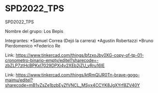 # SPD2022_TPS
SPD2022_TPS

Nombre del grupo: Los Bepis

Integrantes:
*Samuel Correa (Dejó la carrera)
*Agustin Robertazzi
*Bruno Pierdomenico
*Federico Re

Link: https://www.tinkercad.com/things/bfzxoJby0XG-copy-of-tp-01-cronometro-binario-empty/editel?sharecode=-zbZLP7ztHcBPKxl7029DPXi4v2XEb2jZU_vRru16IE

Link: https://www.tinkercad.com/things/ktRmQIJR0Tn-brave-gogo-maimu/editel?sharecode=mB1vZsZe1bzbEyZfVNCL_MSyx4CCYK8JgXYrf8ZV40Y
